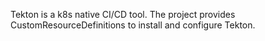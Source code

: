 Tekton is a k8s native CI/CD tool. The project provides CustomResourceDefinitions to install and configure Tekton.

